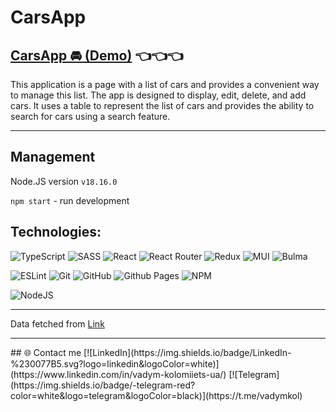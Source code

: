 # CarsApp
## [CarsApp 🚘 (Demo)](https://vadkol.github.io/CarsApp/) 👈👈👈

This application is a page with a list of cars and provides a convenient way to manage this list. The app is designed to display, edit, delete, and add cars. It uses a table to represent the list of cars and provides the ability to search for cars using a search feature.


<hr />

## Management
Node.JS version  `v18.16.0`

`npm start` - run development

## Technologies:
![TypeScript](https://img.shields.io/badge/typescript-%23007ACC.svg?style=for-the-badge&logo=typescript&logoColor=white) ![SASS](https://img.shields.io/badge/SASS-hotpink.svg?style=for-the-badge&logo=SASS&logoColor=white) ![React](https://img.shields.io/badge/react-%2320232a.svg?style=for-the-badge&logo=react&logoColor=%2361DAFB) ![React Router](https://img.shields.io/badge/React_Router-CA4245?style=for-the-badge&logo=react-router&logoColor=white) ![Redux](https://img.shields.io/badge/redux-%23593d88.svg?style=for-the-badge&logo=redux&logoColor=white) ![MUI](https://img.shields.io/badge/MUI-%230081CB.svg?style=for-the-badge&logo=mui&logoColor=white) ![Bulma](https://img.shields.io/badge/bulma-00D0B1?style=for-the-badge&logo=bulma&logoColor=white)

![ESLint](https://img.shields.io/badge/ESLint-4B3263?style=for-the-badge&logo=eslint&logoColor=white) ![Git](https://img.shields.io/badge/git-%23F05033.svg?style=for-the-badge&logo=git&logoColor=white) ![GitHub](https://img.shields.io/badge/github-%23121011.svg?style=for-the-badge&logo=github&logoColor=white) ![Github Pages](https://img.shields.io/badge/github%20pages-121013?style=for-the-badge&logo=github&logoColor=white) ![NPM](https://img.shields.io/badge/NPM-%23CB3837.svg?style=for-the-badge&logo=npm&logoColor=white)

![NodeJS](https://img.shields.io/badge/node.js-6DA55F?style=for-the-badge&logo=node.js&logoColor=white)

<hr />

Data fetched from [Link](https://myfakeapi.com/api/cars/)

<hr />
## 🌐 Contact me
[![LinkedIn](https://img.shields.io/badge/LinkedIn-%230077B5.svg?logo=linkedin&logoColor=white)](https://www.linkedin.com/in/vadym-kolomiiets-ua/) 
[![Telegram](https://img.shields.io/badge/-telegram-red?color=white&logo=telegram&logoColor=black)](https://t.me/vadymkol)
